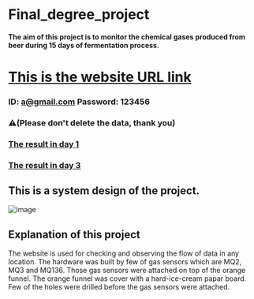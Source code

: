# Final_degree_project

#### The aim of this project is to monitor the chemical gases produced from beer during 15 days of fermentation process. 
 
# [This is the website URL link](https://enose-degree-project-june-2023.netlify.app/)
### ID: a@gmail.com Password: 123456  
### ⚠️(Please don't delete the data, thank you)




### [The result in day 1](https://www.youtube.com/watch?v=TVzJxDt5g6k)
### [The result in day 3](https://www.youtube.com/watch?v=P2bCbPN4r-U)





## This is a system design of the project.
![image](https://user-images.githubusercontent.com/118713625/230041159-1349cbe9-ed00-4021-bf23-3569c23ad912.png)

## Explanation of this project
The website is used for checking and observing the flow of data in any location. The hardware was built by few of gas sensors which are MQ2, MQ3 and MQ136. Those gas sensors were attached on top of the orange funnel. The orange funnel was cover with a hard-ice-cream papar board. Few of the holes were drilled before the gas sensors were attached. 

